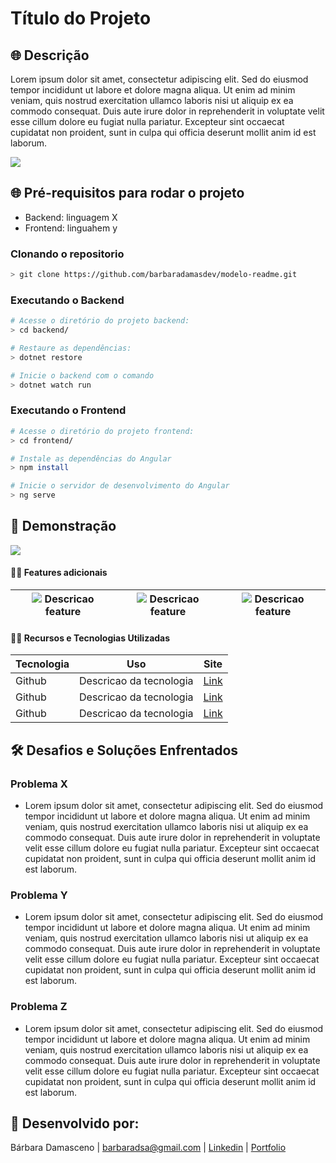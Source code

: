 # Título do Projeto

## 🌐 Descrição

Lorem ipsum dolor sit amet, consectetur adipiscing elit. Sed do eiusmod tempor incididunt ut labore et dolore magna aliqua. Ut enim ad minim veniam, quis nostrud exercitation ullamco laboris nisi ut aliquip ex ea commodo consequat. Duis aute irure dolor in reprehenderit in voluptate velit esse cillum dolore eu fugiat nulla pariatur. Excepteur sint occaecat cupidatat non proident, sunt in culpa qui officia deserunt mollit anim id est laborum.

![](https://fastly.picsum.photos/id/5/5000/3334.jpg?hmac=R_jZuyT1jbcfBlpKFxAb0Q3lof9oJ0kREaxsYV3MgCc)

## 🌐 Pré-requisitos para rodar o projeto

  - Backend: linguagem X
  - Frontend: linguahem y


### Clonando o repositorio

```bash
> git clone https://github.com/barbaradamasdev/modelo-readme.git
```
### Executando o Backend

```bash
# Acesse o diretório do projeto backend:
> cd backend/

# Restaure as dependências:
> dotnet restore

# Inicie o backend com o comando
> dotnet watch run
```

### Executando o Frontend

```bash
# Acesse o diretório do projeto frontend:
> cd frontend/

# Instale as dependências do Angular
> npm install

# Inicie o servidor de desenvolvimento do Angular
> ng serve
```

## 👑 Demonstração

![](https://media.giphy.com/media/v1.Y2lkPTc5MGI3NjExNDZ3Zmg5c296amFpdjVlM2hreTFxNHpqdnQ5bWtoMTgzY3o4djNmNSZlcD12MV9pbnRlcm5hbF9naWZfYnlfaWQmY3Q9Zw/Ai1pTsvNhFdJoSN5w1/giphy.gif)

#### ✍🏻️ Features adicionais

| ![](https://media.giphy.com/media/v1.Y2lkPTc5MGI3NjExN2xoMmN4NGNsNWF3c3NtYzVmMWkyeGh6bG9kZ2J2Y3BvbnhybmZjcSZlcD12MV9pbnRlcm5hbF9naWZfYnlfaWQmY3Q9Zw/sMAK2zsNgUAdICMybu/giphy.gif) Descricao feature | ![](https://media.giphy.com/media/v1.Y2lkPTc5MGI3NjExNmI0eXdkeTRoOXF0YWEwZWd2MjMxanRpaDhrbndvdjhhbzczc3ZnZiZlcD12MV9pbnRlcm5hbF9naWZfYnlfaWQmY3Q9Zw/Rhq88Fg8zR5ksb9V4q/giphy.gif) Descricao feature |![](https://media.giphy.com/media/v1.Y2lkPTc5MGI3NjExazlteGc5ODN3OHJ1Z3RobDk2eXdzZ3lhMzVoczBhM3p6ZzNod3M1diZlcD12MV9pbnRlcm5hbF9naWZfYnlfaWQmY3Q9Zw/MbKwLf1mMwpRdwa7Ki/giphy-downsized-large.gif) Descricao feature |
| --- | --- | --- |


#### ✍🏻️ Recursos e Tecnologias Utilizadas

| Tecnologia                                | Uso                                                                               | Site                                      |
|-------------------------------------------|-----------------------------------------------------------------------------------|-------------------------------------------|
| Github                                   | Descricao da tecnologia | [Link](https://github.com/)               |
| Github                                   | Descricao da tecnologia | [Link](https://github.com/)               |
| Github                                   | Descricao da tecnologia | [Link](https://github.com/)               |


## 🛠 Desafios e Soluções Enfrentados

### Problema X

- Lorem ipsum dolor sit amet, consectetur adipiscing elit. Sed do eiusmod tempor incididunt ut labore et dolore magna aliqua. Ut enim ad minim veniam, quis nostrud exercitation ullamco laboris nisi ut aliquip ex ea commodo consequat. Duis aute irure dolor in reprehenderit in voluptate velit esse cillum dolore eu fugiat nulla pariatur. Excepteur sint occaecat cupidatat non proident, sunt in culpa qui officia deserunt mollit anim id est laborum.

### Problema Y

- Lorem ipsum dolor sit amet, consectetur adipiscing elit. Sed do eiusmod tempor incididunt ut labore et dolore magna aliqua. Ut enim ad minim veniam, quis nostrud exercitation ullamco laboris nisi ut aliquip ex ea commodo consequat. Duis aute irure dolor in reprehenderit in voluptate velit esse cillum dolore eu fugiat nulla pariatur. Excepteur sint occaecat cupidatat non proident, sunt in culpa qui officia deserunt mollit anim id est laborum.

### Problema Z

- Lorem ipsum dolor sit amet, consectetur adipiscing elit. Sed do eiusmod tempor incididunt ut labore et dolore magna aliqua. Ut enim ad minim veniam, quis nostrud exercitation ullamco laboris nisi ut aliquip ex ea commodo consequat. Duis aute irure dolor in reprehenderit in voluptate velit esse cillum dolore eu fugiat nulla pariatur. Excepteur sint occaecat cupidatat non proident, sunt in culpa qui officia deserunt mollit anim id est laborum.

## 🐼 Desenvolvido por:
Bárbara Damasceno | barbaradsa@gmail.com | [Linkedin](https://www.linkedin.com/in/barbaradamascenodev) | [Portfolio](https://barbaradamasceno.vercel.app/)

